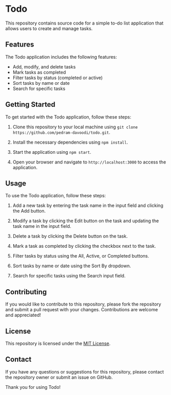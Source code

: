 # Todo

This repository contains source code for a simple to-do list application that allows users to create and manage tasks.

## Features

The Todo application includes the following features:

- Add, modify, and delete tasks
- Mark tasks as completed
- Filter tasks by status (completed or active)
- Sort tasks by name or date
- Search for specific tasks

## Getting Started

To get started with the Todo application, follow these steps:

1. Clone this repository to your local machine using `git clone https://github.com/pedram-davoodi/todo.git`.

2. Install the necessary dependencies using `npm install`.

3. Start the application using `npm start`.

4. Open your browser and navigate to `http://localhost:3000` to access the application.

## Usage

To use the Todo application, follow these steps:

1. Add a new task by entering the task name in the input field and clicking the Add button.

2. Modify a task by clicking the Edit button on the task and updating the task name in the input field.

3. Delete a task by clicking the Delete button on the task.

4. Mark a task as completed by clicking the checkbox next to the task.

5. Filter tasks by status using the All, Active, or Completed buttons.

6. Sort tasks by name or date using the Sort By dropdown.

7. Search for specific tasks using the Search input field.

## Contributing

If you would like to contribute to this repository, please fork the repository and submit a pull request with your changes. Contributions are welcome and appreciated!

## License

This repository is licensed under the [MIT License](https://opensource.org/licenses/MIT).

## Contact

If you have any questions or suggestions for this repository, please contact the repository owner or submit an issue on GitHub.

Thank you for using Todo!
